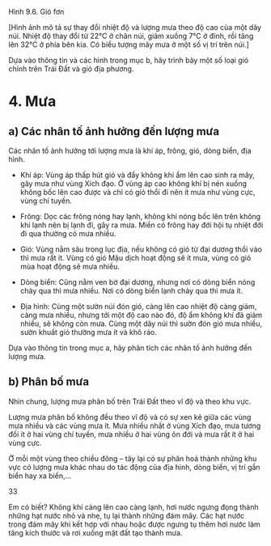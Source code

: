 Hình 9.6. Gió fơn

[Hình ảnh mô tả sự thay đổi nhiệt độ và lượng mưa theo độ cao của một dãy núi. Nhiệt độ thay đổi từ 22°C ở chân núi, giảm xuống 7°C ở đỉnh, rồi tăng lên 32°C ở phía bên kia. Có biểu tượng mây mưa ở một số vị trí trên núi.]

Dựa vào thông tin và các hình trong mục b, hãy trình bày một số loại gió chính trên Trái Đất và gió địa phương.

# 4. Mưa

## a) Các nhân tố ảnh hưởng đến lượng mưa

Các nhân tố ảnh hưởng tới lượng mưa là khí áp, frông, gió, dòng biển, địa hình.

- Khí áp: Vùng áp thấp hút gió và đẩy không khí ẩm lên cao sinh ra mây, gây mưa như vùng Xích đạo. Ở vùng áp cao không khí bị nén xuống không bốc lên cao được và chỉ có gió thổi đi nên ít mưa như vùng cực, vùng chí tuyến.

- Frông: Dọc các frông nóng hay lạnh, không khí nóng bốc lên trên không khí lạnh nên bị lạnh đi, gây ra mưa. Miền có frông hay đới hội tụ nhiệt đới đi qua thường có mưa nhiều.

- Gió: Vùng nằm sâu trong lục địa, nếu không có gió từ đại dương thổi vào thì mưa rất ít. Vùng có gió Mậu dịch hoạt động sẽ ít mưa, vùng có gió mùa hoạt động sẽ mưa nhiều.

- Dòng biển: Cũng nằm ven bờ đại dương, nhưng nơi có dòng biển nóng chảy qua thì mưa nhiều. Nơi có dòng biển lạnh chảy qua thì mưa ít.

- Địa hình: Cùng một sườn núi đón gió, càng lên cao nhiệt độ càng giảm, càng mưa nhiều, nhưng tới một độ cao nào đó, độ ẩm không khí đã giảm nhiều, sẽ không còn mưa. Cùng một dãy núi thì sườn đón gió mưa nhiều, sườn khuất gió thường mưa ít và khô ráo.

Dựa vào thông tin trong mục a, hãy phân tích các nhân tố ảnh hưởng đến lượng mưa.

## b) Phân bố mưa

Nhìn chung, lượng mưa phân bố trên Trái Đất theo vĩ độ và theo khu vực.

Lượng mưa phân bố không đều theo vĩ độ và có sự xen kẽ giữa các vùng mưa nhiều và các vùng mưa ít. Mưa nhiều nhất ở vùng Xích đạo, mưa tương đối ít ở hai vùng chí tuyến, mưa nhiều ở hai vùng ôn đới và mưa rất ít ở hai vùng cực.

Ở mỗi một vùng theo chiều đông – tây lại có sự phân hoá thành những khu vực có lượng mưa khác nhau do tác động của địa hình, dòng biển, vị trí gần biển hay xa biển,...

33

Em có biết?
Không khí càng lên cao càng lạnh, hơi nước ngưng đọng thành những hạt nước nhỏ và nhẹ, tụ lại thành những đám mây. Các hạt nước trong đám mây khi kết hợp với nhau hoặc được ngưng tụ thêm hơi nước làm tăng kích thước và rơi xuống mặt đất tạo thành mưa.